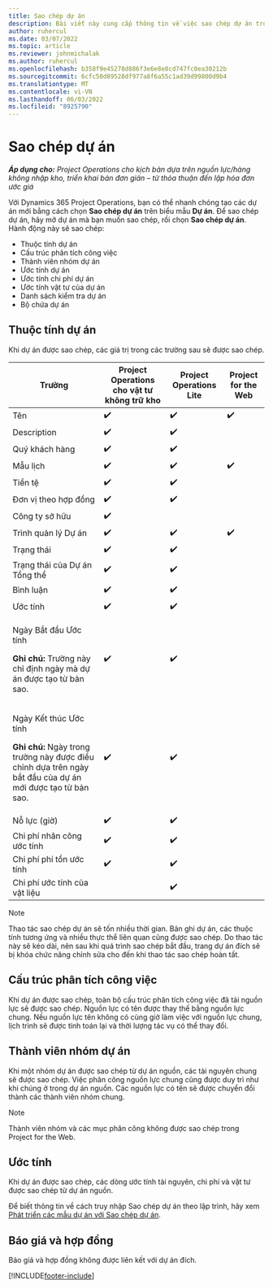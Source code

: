 ```yaml
---
title: Sao chép dự án
description: Bài viết này cung cấp thông tin về việc sao chép dự án trong Dynamics 365 Project Operations.
author: ruhercul
ms.date: 03/07/2022
ms.topic: article
ms.reviewer: johnmichalak
ms.author: ruhercul
ms.openlocfilehash: b358f9e45278d886f3e6e8e8cd747fc0ea30212b
ms.sourcegitcommit: 6cfc50d89528df977a8f6a55c1ad39d99800d9b4
ms.translationtype: MT
ms.contentlocale: vi-VN
ms.lasthandoff: 06/03/2022
ms.locfileid: "8925790"
---
```

# <a name="copy-a-project"></a>Sao chép dự án

_**Áp dụng cho:** Project Operations cho kịch bản dựa trên nguồn lực/hàng không nhập kho, triển khai bản đơn giản – từ thỏa thuận đến lập hóa đơn ước giá_

Với Dynamics 365 Project Operations, bạn có thể nhanh chóng tạo các dự án mới bằng cách chọn **Sao chép dự án** trên biểu mẫu **Dự án**. Để sao chép dự án, hãy mở dự án mà bạn muốn sao chép, rồi chọn **Sao chép dự án**. Hành động này sẽ sao chép:

- Thuộc tính dự án 
- Cấu trúc phân tích công việc
- Thành viên nhóm dự án
- Ước tính dự án
- Ước tính chi phí dự án
- Ước tính vật tư của dự án
- Danh sách kiểm tra dự án
- Bộ chứa dự án

## <a name="project-properties"></a>Thuộc tính dự án

Khi dự án được sao chép, các giá trị trong các trường sau sẽ được sao chép.

| Trường | Project Operations cho vật tư không trữ kho | Project Operations Lite | Project for the Web |
|-------|------------------------------------------|-------------------------|---------------------|
| Tên | :heavy_check_mark: | :heavy_check_mark: | :heavy_check_mark: |
| Description | :heavy_check_mark: | :heavy_check_mark: | |
| Quý khách hàng | :heavy_check_mark: | :heavy_check_mark: | |
| Mẫu lịch | :heavy_check_mark: | :heavy_check_mark: | :heavy_check_mark: |
| Tiền tệ | :heavy_check_mark: | :heavy_check_mark: | |
| Đơn vị theo hợp đồng | :heavy_check_mark: | :heavy_check_mark: | |
| Công ty sở hữu | :heavy_check_mark: | | |
| Trình quản lý Dự án | :heavy_check_mark: | :heavy_check_mark: | :heavy_check_mark: |
| Trạng thái | :heavy_check_mark: | :heavy_check_mark: | |
| Trạng thái của Dự án Tổng thể | :heavy_check_mark: | :heavy_check_mark: | |
| Bình luận | :heavy_check_mark: | :heavy_check_mark: | |
| Ước tính | :heavy_check_mark: | :heavy_check_mark: | |
| <p>Ngày Bắt đầu Ước tính</p><p><strong>Ghi chú:</strong> Trường này chỉ định ngày mà dự án được tạo từ bản sao. | :heavy_check_mark: | :heavy_check_mark: | |
| <p>Ngày Kết thúc Ước tính</p><p><strong>Ghi chú:</strong> Ngày trong trường này được điều chỉnh dựa trên ngày bắt đầu của dự án mới được tạo từ bản sao.</p> | :heavy_check_mark: | :heavy_check_mark: | |
| Nỗ lực (giờ) | :heavy_check_mark: | :heavy_check_mark: | |
| Chi phí nhân công ước tính | :heavy_check_mark: | :heavy_check_mark: | |
| Chi phí phí tổn ước tính | :heavy_check_mark: | :heavy_check_mark: | |
| Chi phí ước tính của vật liệu | | :heavy_check_mark: | |

> [!NOTE]
> Thao tác sao chép dự án sẽ tốn nhiều thời gian. Bản ghi dự án, các thuộc tính tương ứng và nhiều thực thể liên quan cũng được sao chép. Do thao tác này sẽ kéo dài, nên sau khi quá trình sao chép bắt đầu, trang dự án đích sẽ bị khóa chức năng chỉnh sửa cho đến khi thao tác sao chép hoàn tất.

## <a name="work-breakdown-structure"></a>Cấu trúc phân tích công việc

Khi dự án được sao chép, toàn bộ cấu trúc phân tích công việc đã tải nguồn lực sẽ được sao chép. Nguồn lực có tên được thay thế bằng nguồn lực chung. Nếu nguồn lực tên không có cùng giờ làm việc với nguồn lực chung, lịch trình sẽ được tính toán lại và thời lượng tác vụ có thể thay đổi.

## <a name="project-team-members"></a>Thành viên nhóm dự án

Khi một nhóm dự án được sao chép từ dự án nguồn, các tài nguyên chung sẽ được sao chép. Việc phân công nguồn lực chung cũng được duy trì như khi chúng ở trong dự án nguồn. Các nguồn lực có tên sẽ được chuyển đổi thành các thành viên nhóm chung.

> [!NOTE]
> Thành viên nhóm và các mục phân công không được sao chép trong Project for the Web.

## <a name="estimates"></a>Ước tính

Khi dự án được sao chép, các dòng ước tính tài nguyên, chi phí và vật tư được sao chép từ dự án nguồn. 

Để biết thông tin về cách truy nhập Sao chép dự án theo lập trình, hãy xem [Phát triển các mẫu dự án với Sao chép dự án](dev-copy-project.md).

## <a name="quotes-and-contracts"></a>Báo giá và hợp đồng

Báo giá và hợp đồng không được liên kết với dự án đích.

[!INCLUDE[footer-include](../includes/footer-banner.md)]
